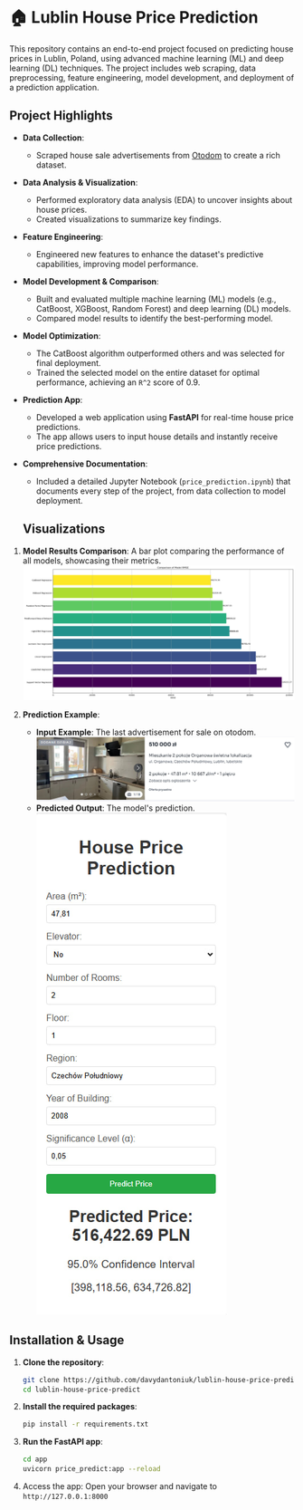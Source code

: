 # 🏠 Lublin House Price Prediction

This repository contains an end-to-end project focused on predicting house prices in Lublin, Poland, using advanced machine learning (ML) and deep learning (DL) techniques. The project includes web scraping, data preprocessing, feature engineering, model development, and deployment of a prediction application.

## Project Highlights

- **Data Collection**:
  - Scraped house sale advertisements from [Otodom](https://otodom.pl) to create a rich dataset.
- **Data Analysis & Visualization**:
  - Performed exploratory data analysis (EDA) to uncover insights about house prices.
  - Created visualizations to summarize key findings.
- **Feature Engineering**:
  - Engineered new features to enhance the dataset's predictive capabilities, improving model performance.
- **Model Development & Comparison**:
  - Built and evaluated multiple machine learning (ML) models (e.g., CatBoost, XGBoost, Random Forest) and deep learning (DL) models.
  - Compared model results to identify the best-performing model.
- **Model Optimization**:
  - The CatBoost algorithm outperformed others and was selected for final deployment.
  - Trained the selected model on the entire dataset for optimal performance, achieving an `R^2` score of 0.9.
- **Prediction App**:
  - Developed a web application using **FastAPI** for real-time house price predictions.
  - The app allows users to input house details and instantly receive price predictions.
- **Comprehensive Documentation**:

  - Included a detailed Jupyter Notebook (`price_prediction.ipynb`) that documents every step of the project, from data collection to model deployment.

  ## Visualizations

1. **Model Results Comparison**: A bar plot comparing the performance of all models, showcasing their metrics.
   ![Bar Plot of Model Results](description_images/rmse.png)

2. **Prediction Example**:
   - **Input Example**: The last advertisement for sale on otodom.
     ![Example Ad](description_images/last_house.jpg)
   - **Predicted Output**: The model's prediction.\
     ![Predicted vs Actual](description_images/price_predict.jpg)

## Installation & Usage

1. **Clone the repository**:
   ```bash
   git clone https://github.com/davydantoniuk/lublin-house-price-predict.git
   cd lublin-house-price-predict
   ```
2. **Install the required packages**:

   ```bash
   pip install -r requirements.txt
   ```

3. **Run the FastAPI app**:

   ```bash
   cd app
   uvicorn price_predict:app --reload
   ```

4. Access the app: Open your browser and navigate to `http://127.0.0.1:8000`
